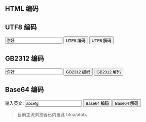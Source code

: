 ## HTML 编码

<script x-doc="utility/text/html.js">Doc.writeApi({ path: "utility/text/html.js", apis: [{ name: "encodeHTML", summary: "<p>编码 HTML 特殊字符。</p>", params: [{ type: "String", name: "str", summary: "<p>要编码的字符串。</p>" }], returns: { type: "String", summary: "<p>返回已编码的字符串。</p>" }, remark: "<p>此函数主要将 &amp; &lt; > &#8217; &#8221; 分别编码成 &amp; &lt; &gt; &#39; &quot; 。</p>", example: "<pre>encodeHTML(\"&lt;a&gt;&lt;/a&gt;\") // &amp;lt;a&amp;gt;&amp;lt;/a&amp;gt;</pre>", line: 4, col: 1 }, { name: "encodeHTMLAttribute", summary: "<p>编码 HTML 属性特殊字符。</p>", params: [{ type: "String", name: "str", summary: "<p>要编码的字符串。</p>" }], returns: { type: "String", summary: "<p>返回已编码的字符串。</p>" }, remark: "<p>此函数主要将 &#8217; &#8221; 分别编码成 &#39; &quot; 。</p>", example: "<pre>encodeHTML(\"'\") // &amp;#39;</pre>", line: 27, col: 1 }, { name: "decodeHTML", summary: "<p>解码 HTML 特殊字符。</p>", params: [{ type: "String", name: "str", summary: "<p>要解码的字符串。</p>" }], returns: { type: "String", summary: "<p>返回已解码的字符串。</p>" }, example: "<pre>decodeHTML(\"&lt;a&gt;&lt;/a&gt;\") // &amp;lt;a&amp;gt;&amp;lt;/a&amp;gt;</pre>", line: 47, col: 1 }] });</script>

## UTF8 编码

<input type="text" id="utf8_value" value="你好"> <input type="button" value="UTF8 编码" onclick=" document.getElementById('utf8_value').value = encodeUTF8(document.getElementById('utf8_value').value)"> <input type="button" value="UTF8 解码" onclick=" document.getElementById('utf8_value').value = decodeUTF8(document.getElementById('utf8_value').value)">

<script x-doc="utility/text/utf8.js">Doc.writeApi({ path: "utility/text/utf8.js", apis: [{ name: "encodeUTF8", summary: "<p>对指定的字符串进行 UTF-8 编码。</p>", params: [{ type: "String", name: "str", summary: "<p>要转换的字符串。</p>" }], returns: { type: "String", summary: "<p>转换后的字符串。</p>" }, example: "<pre>encodeUTF8(\"你\") // \"\\u4f60\"</pre>", line: 7, col: 1 }, { name: "decodeUTF8", summary: "<p>对指定的字符串进行 UTF-8 解码。</p>", params: [{ type: "String", name: "str", summary: "<p>要转换的字符串。</p>" }], returns: { type: "String", summary: "<p>转换后的字符串。</p>" }, example: "<pre>decodeUTF8(\"\\u4f60\") // \"你\"</pre>", line: 26, col: 1 }] });</script>

## GB2312 编码

<input type="text" id="gb2312_value" value="你好"> <input type="button" value="GB2312 编码" onclick=" document.getElementById('gb2312_value').value = encodeGB2312(document.getElementById('gb2312_value').value)"> <input type="button" value="GB2312 解码" onclick=" document.getElementById('gb2312_value').value = decodeGB2312(document.getElementById('gb2312_value').value)">

<script x-doc="utility/text/gb2312.js">Doc.writeApi({ path: "utility/text/gb2312.js", apis: [{ name: "encodeGB2312", summary: "<p>对指定的字符串进行 GB2312 编码。</p>", params: [{ type: "String", name: "str", summary: "<p>要转换的字符串。</p>" }], returns: { type: "String", summary: "<p>转换后的字符串。</p>" }, example: "<pre>encodeGB2312(\"你\") // \"%C4%E3\"</pre>", line: 6, col: 1 }, { name: "decodeGB2312", summary: "<p>对指定的字符串进行 GB2312 解码。</p>", params: [{ type: "String", name: "str", summary: "<p>要转换的字符串。</p>" }], returns: { type: "String", summary: "<p>转换后的字符串。</p>" }, example: "<pre>decodeGB2312(\"%C4%E3\") // \"你\"</pre>", line: 35, col: 1 }] });</script>

## Base64 编码

输入英文: <input type="text" id="base64_value" value="abcefg"> <input type="button" value="Base64 编码" onclick="document.getElementById('base64_value').value = btoa(document.getElementById('base64_value').value)"> <input type="button" value="Base64 解码" onclick="document.getElementById('base64_value').value = atob(document.getElementById('base64_value').value)">

<script x-doc="utility/text/base64.js">Doc.writeApi({ path: "utility/text/base64.js", apis: [{ name: "btoa", summary: "<p>Base64 解码。</p>", params: [{ type: "String", name: "str", summary: "<p>要转换的文本。</p>" }], returns: { type: "String", summary: "<p>转换后的文本。</p>" }, see: ["https://gist.github.com/999166"], author: "https://github.com/nignag", example: "<pre>btoa(\"abcefg\")</pre>", since: "ES4", line: 15, col: 1 }, { name: "atob", summary: "<p>Base64 编码。</p>", params: [{ type: "String", name: "str", summary: "<p>要转换的文本。</p>" }], returns: { type: "String", summary: "<p>转换后的文本。</p>" }, see: ["https://gist.github.com/1020396"], author: "https://github.com/atk", example: "<pre>atob(\"abcefg\")</pre>", since: "ES4", line: 42, col: 1 }] });</script>

> 目前主流浏览器已内置此 btoa/atob。